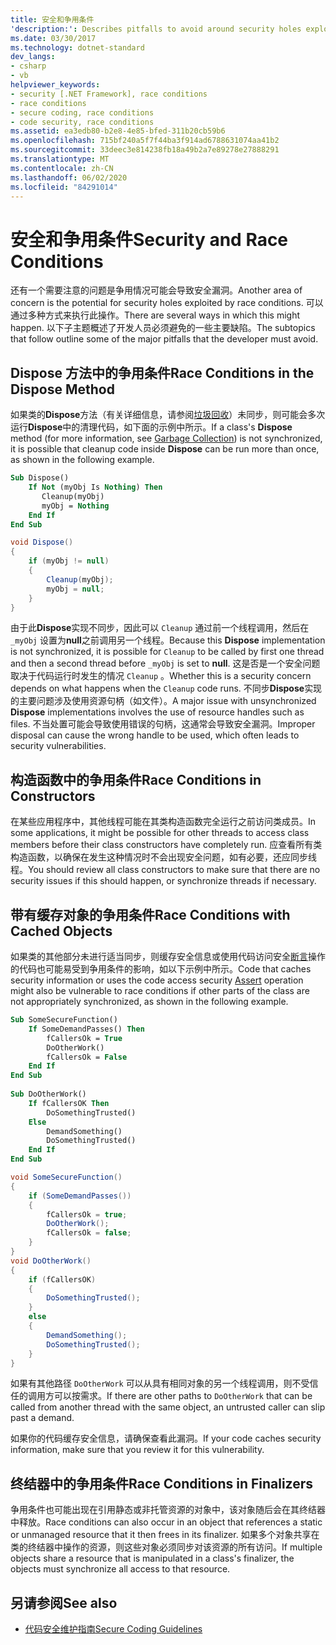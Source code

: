 ```yaml
---
title: 安全和争用条件
'description:': Describes pitfalls to avoid around security holes exploited by race conditions, including dispose methods, constructors, cached objects, and finalizers.
ms.date: 03/30/2017
ms.technology: dotnet-standard
dev_langs:
- csharp
- vb
helpviewer_keywords:
- security [.NET Framework], race conditions
- race conditions
- secure coding, race conditions
- code security, race conditions
ms.assetid: ea3edb80-b2e8-4e85-bfed-311b20cb59b6
ms.openlocfilehash: 715bf240a5f7f44ba3f914ad6788631074aa41b2
ms.sourcegitcommit: 33deec3e814238fb18a49b2a7e89278e27888291
ms.translationtype: MT
ms.contentlocale: zh-CN
ms.lasthandoff: 06/02/2020
ms.locfileid: "84291014"
---
```

# <a name="security-and-race-conditions"></a><span data-ttu-id="f51c4-102">安全和争用条件</span><span class="sxs-lookup"><span data-stu-id="f51c4-102">Security and Race Conditions</span></span>
<span data-ttu-id="f51c4-103">还有一个需要注意的问题是争用情况可能会导致安全漏洞。</span><span class="sxs-lookup"><span data-stu-id="f51c4-103">Another area of concern is the potential for security holes exploited by race conditions.</span></span> <span data-ttu-id="f51c4-104">可以通过多种方式来执行此操作。</span><span class="sxs-lookup"><span data-stu-id="f51c4-104">There are several ways in which this might happen.</span></span> <span data-ttu-id="f51c4-105">以下子主题概述了开发人员必须避免的一些主要缺陷。</span><span class="sxs-lookup"><span data-stu-id="f51c4-105">The subtopics that follow outline some of the major pitfalls that the developer must avoid.</span></span>  
  
## <a name="race-conditions-in-the-dispose-method"></a><span data-ttu-id="f51c4-106">Dispose 方法中的争用条件</span><span class="sxs-lookup"><span data-stu-id="f51c4-106">Race Conditions in the Dispose Method</span></span>  
 <span data-ttu-id="f51c4-107">如果类的**Dispose**方法（有关详细信息，请参阅[垃圾回收](../garbage-collection/index.md)）未同步，则可能会多次运行**Dispose**中的清理代码，如下面的示例中所示。</span><span class="sxs-lookup"><span data-stu-id="f51c4-107">If a class's **Dispose** method (for more information, see [Garbage Collection](../garbage-collection/index.md)) is not synchronized, it is possible that cleanup code inside **Dispose** can be run more than once, as shown in the following example.</span></span>  
  
```vb  
Sub Dispose()  
    If Not (myObj Is Nothing) Then  
       Cleanup(myObj)  
       myObj = Nothing  
    End If  
End Sub  
```  
  
```csharp  
void Dispose()
{  
    if (myObj != null)
    {  
        Cleanup(myObj);  
        myObj = null;  
    }  
}  
```  
  
 <span data-ttu-id="f51c4-108">由于此**Dispose**实现不同步，因此可以 `Cleanup` 通过前一个线程调用，然后在 `_myObj` 设置为**null**之前调用另一个线程。</span><span class="sxs-lookup"><span data-stu-id="f51c4-108">Because this **Dispose** implementation is not synchronized, it is possible for `Cleanup` to be called by first one thread and then a second thread before `_myObj` is set to **null**.</span></span> <span data-ttu-id="f51c4-109">这是否是一个安全问题取决于代码运行时发生的情况 `Cleanup` 。</span><span class="sxs-lookup"><span data-stu-id="f51c4-109">Whether this is a security concern depends on what happens when the `Cleanup` code runs.</span></span> <span data-ttu-id="f51c4-110">不同步**Dispose**实现的主要问题涉及使用资源句柄（如文件）。</span><span class="sxs-lookup"><span data-stu-id="f51c4-110">A major issue with unsynchronized **Dispose** implementations involves the use of resource handles such as files.</span></span> <span data-ttu-id="f51c4-111">不当处置可能会导致使用错误的句柄，这通常会导致安全漏洞。</span><span class="sxs-lookup"><span data-stu-id="f51c4-111">Improper disposal can cause the wrong handle to be used, which often leads to security vulnerabilities.</span></span>  
  
## <a name="race-conditions-in-constructors"></a><span data-ttu-id="f51c4-112">构造函数中的争用条件</span><span class="sxs-lookup"><span data-stu-id="f51c4-112">Race Conditions in Constructors</span></span>  
 <span data-ttu-id="f51c4-113">在某些应用程序中，其他线程可能在其类构造函数完全运行之前访问类成员。</span><span class="sxs-lookup"><span data-stu-id="f51c4-113">In some applications, it might be possible for other threads to access class members before their class constructors have completely run.</span></span> <span data-ttu-id="f51c4-114">应查看所有类构造函数，以确保在发生这种情况时不会出现安全问题，如有必要，还应同步线程。</span><span class="sxs-lookup"><span data-stu-id="f51c4-114">You should review all class constructors to make sure that there are no security issues if this should happen, or synchronize threads if necessary.</span></span>  
  
## <a name="race-conditions-with-cached-objects"></a><span data-ttu-id="f51c4-115">带有缓存对象的争用条件</span><span class="sxs-lookup"><span data-stu-id="f51c4-115">Race Conditions with Cached Objects</span></span>  
 <span data-ttu-id="f51c4-116">如果类的其他部分未进行适当同步，则缓存安全信息或使用代码访问安全[断言](../../framework/misc/using-the-assert-method.md)操作的代码也可能易受到争用条件的影响，如以下示例中所示。</span><span class="sxs-lookup"><span data-stu-id="f51c4-116">Code that caches security information or uses the code access security [Assert](../../framework/misc/using-the-assert-method.md) operation might also be vulnerable to race conditions if other parts of the class are not appropriately synchronized, as shown in the following example.</span></span>  
  
```vb  
Sub SomeSecureFunction()  
    If SomeDemandPasses() Then  
        fCallersOk = True  
        DoOtherWork()  
        fCallersOk = False  
    End If  
End Sub  
  
Sub DoOtherWork()  
    If fCallersOK Then  
        DoSomethingTrusted()  
    Else  
        DemandSomething()  
        DoSomethingTrusted()  
    End If  
End Sub  
```  
  
```csharp  
void SomeSecureFunction()
{  
    if (SomeDemandPasses())
    {  
        fCallersOk = true;  
        DoOtherWork();  
        fCallersOk = false;  
    }  
}  
void DoOtherWork()
{  
    if (fCallersOK)
    {  
        DoSomethingTrusted();  
    }  
    else
    {  
        DemandSomething();  
        DoSomethingTrusted();  
    }  
}  
```  
  
 <span data-ttu-id="f51c4-117">如果有其他路径 `DoOtherWork` 可以从具有相同对象的另一个线程调用，则不受信任的调用方可以按需求。</span><span class="sxs-lookup"><span data-stu-id="f51c4-117">If there are other paths to `DoOtherWork` that can be called from another thread with the same object, an untrusted caller can slip past a demand.</span></span>  
  
 <span data-ttu-id="f51c4-118">如果你的代码缓存安全信息，请确保查看此漏洞。</span><span class="sxs-lookup"><span data-stu-id="f51c4-118">If your code caches security information, make sure that you review it for this vulnerability.</span></span>  
  
## <a name="race-conditions-in-finalizers"></a><span data-ttu-id="f51c4-119">终结器中的争用条件</span><span class="sxs-lookup"><span data-stu-id="f51c4-119">Race Conditions in Finalizers</span></span>  
 <span data-ttu-id="f51c4-120">争用条件也可能出现在引用静态或非托管资源的对象中，该对象随后会在其终结器中释放。</span><span class="sxs-lookup"><span data-stu-id="f51c4-120">Race conditions can also occur in an object that references a static or unmanaged resource that it then frees in its finalizer.</span></span> <span data-ttu-id="f51c4-121">如果多个对象共享在类的终结器中操作的资源，则这些对象必须同步对该资源的所有访问。</span><span class="sxs-lookup"><span data-stu-id="f51c4-121">If multiple objects share a resource that is manipulated in a class's finalizer, the objects must synchronize all access to that resource.</span></span>  
  
## <a name="see-also"></a><span data-ttu-id="f51c4-122">另请参阅</span><span class="sxs-lookup"><span data-stu-id="f51c4-122">See also</span></span>

- [<span data-ttu-id="f51c4-123">代码安全维护指南</span><span class="sxs-lookup"><span data-stu-id="f51c4-123">Secure Coding Guidelines</span></span>](secure-coding-guidelines.md)
